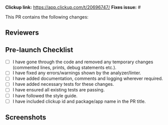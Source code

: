 **Clickup link:** https://app.clickup.com/t/20696747/<!-- Ticket id here, Remove this line if this PR is not for a task -->
**Fixes issue:** #<!-- Issue number here, Remove this line if this PR isn't related to any issue -->

This PR contains the following changes:

<!-- Provide a description or list of changes -->

## Reviewers

<!-- Tag the reviewers of this PR -->

## Pre-launch Checklist

<!-- Put an `x` in all the boxes that apply ([x]) -->

- [ ] I have gone through the code and removed any temporary changes (commented lines, prints, debug statements etc.).
- [ ] I have fixed any errors/warnings shown by the analyzer/linter.
- [ ] I have added documentation, comments and logging wherever required.
- [ ] I have added necessary tests for these changes.
- [ ] I have ensured all existing tests are passing.
- [ ] I have followed the style guide.
- [ ] I have included clickup id and package/app name in the PR title.

## Screenshots

<!-- Remove this section if there aren't any screenshots -->
